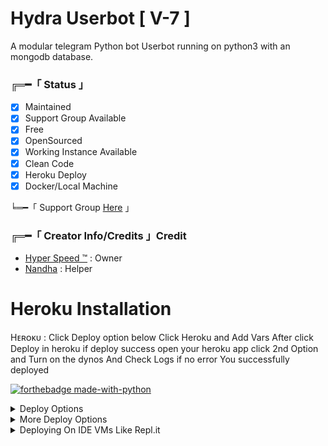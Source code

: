 # Hydra Userbot [ V-7 ]

A modular telegram Python bot Userbot running on python3 with an mongodb database.

###  ╔═━「 Status 」

- [x] Maintained
- [x] Support Group Available
- [x] Free
- [x] OpenSourced
- [x] Working Instance Available
- [x] Clean Code
- [x] Heroku Deploy
- [x] Docker/Local Machine

╘═━「 Support Group
 [Here](https://telegram.dog/FutureCity005) 」

### ╔═━「 Creator Info/Credits 」Credit
+ [Hyper Speed ™](https://t.me/Hyper_Speed0) : Owner 
+ [Nandha](https://github.com/NandhaxD) : Helper 

# Heroku Installation

Hᴇʀᴏᴋᴜ : Click Deploy option below Click Heroku and Add Vars After click Deploy in heroku if deploy success open your heroku app click 2nd Option and Turn on the dynos And Check Logs if no error You successfully deployed
 
[![forthebadge made-with-python](http://ForTheBadge.com/images/badges/made-with-python.svg)](https://www.python.org/)

<details>
	<summary>Deploy Options</summary>
<a href="https://cloud.okteto.com/#/deploy?repository=https://github.com/Otazuki004/HydraUBV-7"><img src="https://user-images.githubusercontent.com/36935426/167272305-91fd67c9-c3fc-4b4b-8a73-c35e57c8fcc5.png" height="40"></a>
<a href="https://heroku.com/deploy?template=https://github.com/Otazuki004/HydraUBV-7"><img src="https://www.herokucdn.com/deploy/button.svg" height="40"></a>
<a href="https://railway.app"><img src="https://railway.app/button.svg" height="40"></a>
</details> 

<details>
    <summary>More Deploy Options</summary>
    <br>
    <p align="center">

    Deploying on Local Machine

</p>

```console
    ~$ git clone https://github.com/Otazuki004/Hydradevlopment4.0.git
    ~$ cd Hydra
    ~$ cp sample_config.py config.py
```

Edit Config.py with your own Values

Start with ```python3 -m Hydra```

</details>    

<details>
     <summary>Deploying On IDE VMs Like Repl.it</summary>
       <br>
         <p align="left">
            <b> 

            Refer to Deploying On Local Machine.

 </b>
</p>
</details>

